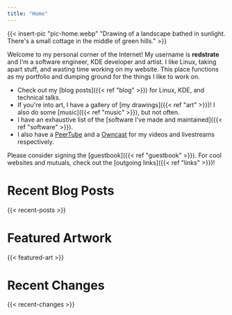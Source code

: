 ```yaml
---
title: "Home"
---
```


{{< insert-pic "pic-home.webp" "Drawing of a landscape bathed in sunlight. There's a small cottage in the middle of green hills." >}}

Welcome to my personal corner of the Internet! My username is **redstrate** and I'm a software engineer, KDE developer and artist. I like Linux, taking apart stuff, and wasting time working on my website. This place functions as my portfolio and dumping ground for the things I like to work on.

* Check out my [blog posts]({{< ref "blog" >}}) for Linux, KDE, and technical talks.
* If you're into art, I have a gallery of [my drawings]({{< ref "art" >}})! I also do some [music]({{< ref "music" >}}), but not often.
* I have an exhaustive list of the [software I've made and maintained]({{< ref "software" >}}).
* I also have a [PeerTube](https://tube.ryne.moe/@redchannel) and a [Owncast](https://stream.redstrate.com/) for my videos and livestreams respectively.

Please consider signing the [guestbook]({{< ref "guestbook" >}}). For cool websites and mutuals, check out the [outgoing links]({{< ref "links" >}})!

# Recent Blog Posts

{{< recent-posts >}}

# Featured Artwork

{{< featured-art >}}

# Recent Changes

{{< recent-changes >}}
